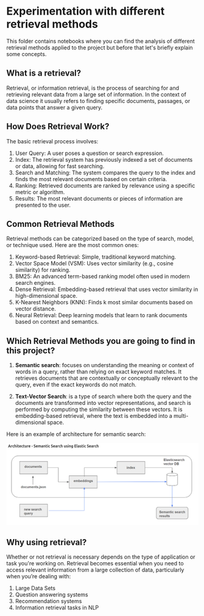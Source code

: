  # Experimentation with different retrieval methods

 This folder contains notebooks where you can find the analysis of different retrieval methods applied to the project but before that let's briefly explain some concepts.

 ## What is a retrieval?

 Retrieval, or information retrieval, is the process of searching for and retrieving relevant data from a large set of information. In the context of data science it usually refers to finding specific documents, passages, or data points that answer a given query.

 ## How Does Retrieval Work?

The basic retrieval process involves:

1. User Query: A user poses a question or search expression.
2. Index: The retrieval system has previously indexed a set of documents or data, allowing for fast searching.
3. Search and Matching: The system compares the query to the index and finds the most relevant documents based on certain criteria.
4. Ranking: Retrieved documents are ranked by relevance using a specific metric or algorithm.
5. Results: The most relevant documents or pieces of information are presented to the user.


## Common Retrieval Methods

Retrieval methods can be categorized based on the type of search, model, or technique used. Here are the most common ones:

1. Keyword-based Retrieval: Simple, traditional keyword matching.
2. Vector Space Model (VSM): Uses vector similarity (e.g., cosine similarity) for ranking.
3. BM25: An advanced term-based ranking model often used in modern search engines.
4. Dense Retrieval: Embedding-based retrieval that uses vector similarity in high-dimensional space.
5. K-Nearest Neighbors (KNN): Finds k most similar documents based on vector distance.
6. Neural Retrieval: Deep learning models that learn to rank documents based on context and semantics.


## Which Retrieval Methods you are going to find in this project?

1. **Semantic search**: focuses on understanding the meaning or context of words in a query, rather than relying on exact keyword matches. It retrieves documents that are contextually or conceptually relevant to the query, even if the exact keywords do not match.

2. **Text-Vector Search**: is a type of search where both the query and the documents are transformed into vector representations, and search is performed by computing the similarity between these vectors. It is embedding-based retrieval, where the text is embedded into a multi-dimensional space.








Here is an example of architecture for semantic search:

 <div align="center">
     <img src="../../images/retrieval-schema.png" alt="Retrieval Schema" width="800" />
 </div>

 ## Why using retrieval?

 Whether or not retrieval is necessary depends on the type of application or task you're working on. Retrieval becomes essential when you need to access relevant information from a large collection of data, particularly when you’re dealing with:

 1. Large Data Sets
 2. Question answering systems
 3. Recommendation systems
 4. Information retrieval tasks in NLP
